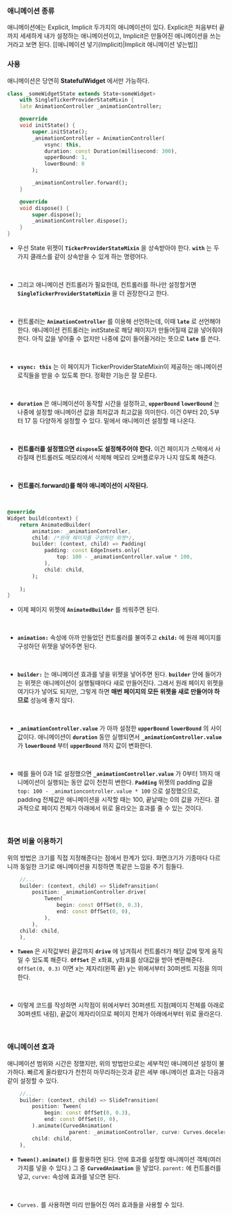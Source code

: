 ### 애니메이션 종류
애니메이션에는 Explicit, Implicit 두가지의 애니메이션이 있다. Explicit은 처음부터 끝까지 세세하게 내가 설정하는 애니메이션이고, Implicit은 만들어진 애니메이션을 쓰는거라고 보면 된다.
[[애니메이션 넣기(Implicit)|Implicit 애니메이션 넣는법]] 
<br>

### 사용
애니메이션은 당연히 **StatefulWidget** 에서만 가능하다.
```dart
class _someWidgetState extends State<someWidget>
	with SingleTickerProviderStateMixin {
	late AnimationController _animationController;

	@override
	void initState() {
		super.initState();
		_animationController = AnimationController(
			vsync: this,
			duration: const Duration(millisecond: 300),
			upperBound: 1,
			lowerBound: 0
		);

		_animationController.forward();
	}

	@override
	void dispose() {
		super.dispose();
		_animationController.dispose();
	}
}

```
- 우선 State 위젯이 **`TickerProviderStateMixin`** 을 상속받아야 한다. **`with`** 는 두 가지 클래스를 같이 상속받을 수 있게 하는 명령어다.
<br>

- 그리고 애니메이션 컨트롤러가 필요한데, 컨트롤러를 하나만 설정할거면 **`SingleTickerProviderStateMixin`** 을 더 권장한다고 한다.  
<br>

- 컨트롤러는 **`AnimationController`** 를 이용해 선언하는데, 이때 **`late`** 로 선언해야 한다. 애니메이션 컨트롤러는 initState로 해당 페이지가 만들어질때 값을 넣어줘야 한다. 아직 값을 넣어줄 수 없지만 나중에 값이 들어올거라는 뜻으로 **`late`** 를 쓴다.
<br>

- **`vsync: this`** 는 이 페이지가 TickerProviderStateMixin이 제공하는 애니메이션 로직들을 받을 수 있도록 한다. 정확한 기능은 잘 모른다.
<br>

- **`duration`** 은 애니메이션이 동작할 시간을 설정하고, **`upperBound`** **`lowerBound`** 는 나중에 설정할 애니메이션 값을 최저값과 최고값을 의미한다. 이건 0부터 20, 5부터 17 등 다양하게 설정할 수 있다. 밑에서 애니메이션 설정할 때 나온다.
<br>

- **컨트롤러를 설정했으면 `dispose`도 설정해주어야 한다.** 이건 페이지가 스택에서 사라질때 컨트롤러도 메모리에서 삭제해 메모리 오버플로우가 나지 않도록 해준다.
<br>

- **컨트롤러.forward()를 해야 애니메이션이 시작된다.**

<br>

```dart
@override
Widget build(context) {
	return AnimatedBuilder(
		animation: _animationController,
		child: /*원래 페이지를 구성하던 위젯*/,
		builder: (context, child) => Padding(
			padding: const EdgeInsets.only(
				top: 100 - _animationController.value * 100,
			),
			child: child,
		);
		
	);
}
```
- 이제 페이지 위젯에 **`AnimatedBuilder`** 를 씌워주면 된다.
<br>

- **`animation:`** 속성에 아까 만들었던 컨트롤러를 불여주고 **`child:`** 에 원래 페이지를 구성하던 위젯을 넣어주면 된다.
<br>

- **`builder:`** 는 애니메이션 효과를 넣을 위젯을 넣어주면 된다. **`builder`** 안에 들어가는 위젯은 애니메이션이 실행될때마다 새로 만들어진다. 그래서 원래 페이지 위젯을 여기다가 넣어도 되지만, 그렇게 하면 **매번 페이지의 모든 위젯을 새로 만들어야 하므로** 성능에 좋지 않다.
<br>

- **`_animationController.value`** 가 아까 설정한 **`upperBound`** **`lowerBound`** 의 사이값이다. 애니메이션이 **`duration`** 동안 실행되면서 **`_animationController.value`** 가 **`lowerBound`** 부터 **`upperBound`** 까지 값이 변화한다.
<br>

- 예를 들어 0과 1로 설정했으면 **`_animationController.value`** 가 0부터 1까지 애니메이션이 실행되는 동안 값이 천천히 변한다. **`Padding`** 위젯의 padding 값을 `top: 100 - _animationcontroller.value * 100` 으로 설정했으므로, padding 전체값은 애니메이션을 시작할 때는 100, 끝날때는 0의 값을 가진다. 결과적으로 페이지 전체가 아래에서 위로 올라오는 효과를 줄 수 있는 것이다.

<br>

### 화면 비율 이용하기
위의 방법은 크기를 직접 지정해준다는 점에서 한계가 있다. 화면크기가 기종마다 다르니까 동일한 크기로 애니메이션을 지정하면 똑같은 느낌을 주기 힘들다.
<br>
```dart
	//...
	builder: (context, child) => SlideTransition(
		position: _animationController.drive(
			Tween(
				begin: const OffSet(0, 0.3),
				end: const OffSet(0, 0),
			),
		),
	child: child,
	),
```
- **`Tween`** 은 시작값부터 끝값까지 **`drive`** 에 넘겨줘서 컨트롤러가 해당 값에 맞게 움직일 수 있도록 해준다. **`OffSet`** 은 x좌표, y좌표를 상대값을 받아 변환해준다. `OffSet(0, 0.3)` 이면 x는 제자리(왼쪽 끝) y는 위에서부터 30퍼센트 지점을 의미한다. 
<br>

- 이렇게 코드를 작성하면 시작점이 위에서부터 30퍼센트 지점(페이지 전체를 아래로 30퍼센트 내림), 끝값이 제자리이므로 페이지 전체가 아래에서부터 위로 올라온다.

<br>

### 애니메이션 효과
애니메이션 범위와 시간은 정했지만, 위의 방법만으로는 세부적인 애니메이션 설정이 불가하다. 
빠르게 올라왔다가 천천히 마무리하는것과 같은 세부 애니메이션 효과는 다음과 같이 설정할 수 있다.
<br>

```dart
	//...
	builder: (context, child) => SlideTransition(
		position: Tween(
			begin: const OffSet(0, 0.3),
			end: const OffSet(0, 0),
		).animate(CurvedAnimation(
					parent: _animationController, curve: Curves.decelerate)),
		child: child,		
	),
```
- **`Tween().animate()`** 를 활용하면 된다. 안에 효과를 설정할 애니메이션 객체(여러가지를 넣을 수 있다.) 그 중 **`CurvedAnimation`** 을 넣었다. `parent:` 에 컨트롤러를 넣고, `curve:` 속성에 효과를 넣으면 된다. 
<br>

- `Curves.` 를 사용하면 미리 만들어진 여러 효과들을 사용할 수 있다.